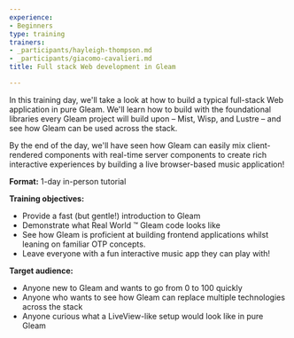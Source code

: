 ```yaml
---
experience:
- Beginners
type: training
trainers:
- _participants/hayleigh-thompson.md
- _participants/giacomo-cavalieri.md
title: Full stack Web development in Gleam

---
```

In this training day, we'll take a look at how to build a typical full-stack Web application in pure Gleam. We'll learn how to build with the foundational libraries every Gleam project will build upon – Mist, Wisp, and Lustre – and see how Gleam can be used across the stack.

By the end of the day, we'll have seen how Gleam can easily mix client-rendered components with real-time server components to create rich interactive experiences by building a live browser-based music application!

**Format:**
1-day in-person tutorial

**Training objectives:**
* Provide a fast (but gentle!) introduction to Gleam
* Demonstrate what Real World ™️ Gleam code looks like
* See how Gleam is proficient at building frontend applications whilst leaning on familiar OTP concepts.
* Leave everyone with a fun interactive music app they can play with!

**Target audience:**
* Anyone new to Gleam and wants to go from 0 to 100 quickly
* Anyone who wants to see how Gleam can replace multiple technologies across the stack
* Anyone curious what a LiveView-like setup would look like in pure Gleam
